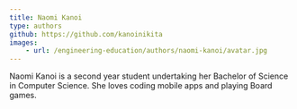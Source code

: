 ```yaml
---
title: Naomi Kanoi
type: authors
github: https://github.com/kanoinikita
images:
    - url: /engineering-education/authors/naomi-kanoi/avatar.jpg
---
```

Naomi Kanoi is a second year student undertaking her Bachelor of Science in Computer Science. She loves coding mobile apps and playing Board games.

